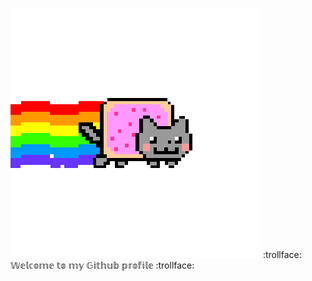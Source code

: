 ![alt text](https://raw.githubusercontent.com/5yrus/5yrus/main/meow.gif)   :trollface: 𝕎𝕖𝕝𝕔𝕠𝕞𝕖 𝕥𝕠 𝕞𝕪 𝔾𝕚𝕥𝕙𝕦𝕓 𝕡𝕣𝕠𝕗𝕚𝕝𝕖 :trollface:




